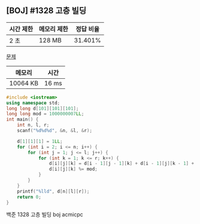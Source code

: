 ## [BOJ] #1328 고층 빌딩

| 시간 제한 | 메모리 제한 | 정답 비율 |
| --------- | ----------- | --------- |
| 2 초      | 128 MB      | 31.401%   |

[문제](https://www.acmicpc.net/problem/1328)



| 메모리   | 시간  |
| -------- | ----- |
| 10064 KB | 16 ms |

```c++
#include <iostream>
using namespace std;
long long d[101][101][101];
long long mod = 1000000007LL;
int main() {
	int n, l, r;
	scanf("%d%d%d", &n, &l, &r);

	d[1][1][1] = 1LL;
	for (int i = 2; i <= n; i++) {
		for (int j = 1; j <= l; j++) {
			for (int k = 1; k <= r; k++) {
				d[i][j][k] = d[i - 1][j - 1][k] + d[i - 1][j][k - 1] + d[i - 1][j][k] * (i - 2);
				d[i][j][k] %= mod;
			}
		}
	}
	printf("%lld", d[n][l][r]);
	return 0;
}
```





백준 1328 고층 빌딩 boj acmicpc

